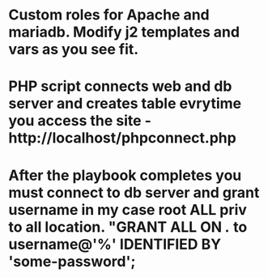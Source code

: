 # Custom roles for Apache and mariadb. Modify j2 templates and vars as you see fit. 
# PHP script connects web and db server and creates table evrytime you access the site - http://localhost/phpconnect.php
# After the playbook completes you must connect to db server and grant username in my case root ALL priv to all location. "GRANT ALL ON *.* to username@'%' IDENTIFIED BY 'some-password';
